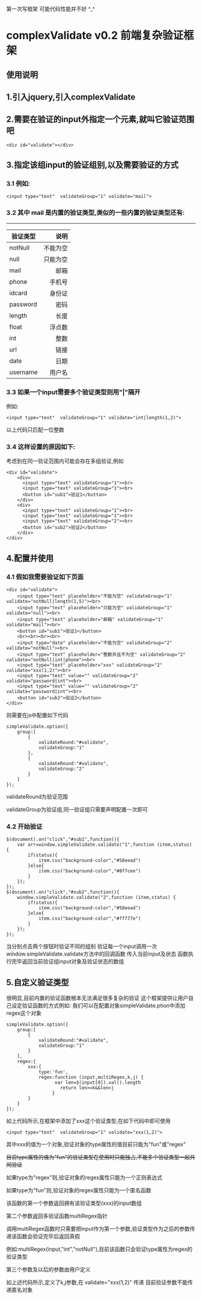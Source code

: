 第一次写框架 可能代码性能并不好 ^_^

# complexValidate v0.2 前端复杂验证框架

## 使用说明

## 1.引入jquery,引入complexValidate

## 2.需要在验证的input外指定一个元素,就叫它验证范围吧
```
<div id="validate"></div>
```
## 3.指定该组input的验证组别,以及需要验证的方式
### 3.1 例如:

```
<input type="text"  validateGroup="1" validate="mail">
```
### 3.2 其中 mail 是内置的验证类型,类似的一些内置的验证类型还有:
******
|    验证类型   |   说明   |
| --------     | -----:   |
| notNull      |不能为空  | 
| null         |只能为空  |
| mail         |邮箱      |
| phone        |手机号    |
| idcard       |身份证    |
| password     |密码      |
| length       |长度      |
| float        |浮点数   |
| int          |整数      |
| url          |链接      |
| date         |日期      |
| username     |用户名    |

### 3.3 如果一个input需要多个验证类型则用"|"隔开
例如:
```
<input type="text"  validateGroup="1" validate="int|length(1,2)">
```
以上代码只匹配一位整数


### 3.4 这样设置的原因如下:
考虑到在同一验证范围内可能会存在多组验证,例如
```
<div id="validate">
    <div>
      <input type="text" validateGroup="1"><br>
      <input type="text" validateGroup="1"><br>
      <button id="sub1">验证1</button>
    </div>
    <div>
      <input type="text" validateGroup="1"><br>
      <input type="text" validateGroup="1"><br>
      <input type="text" validateGroup="2"><br>
      <button id="sub2">验证2</button>
    </div>
</div>
```

## 4.配置并使用
### 4.1 假如我需要验证如下页面
```
<div id="validate">
    <input type="text" placeholder="不能为空" validateGroup="1" validate="notNull|length(1,5)"><br>
    <input type="text" placeholder="只能为空" validateGroup="1" validate="null"><br>
    <input type="text" placeholder="邮箱" validateGroup="1" validate="mail"><br>
    <button id="sub1">验证1</button>
    <br><br><br><br>
    <input type="date" placeholder="不能为空" validateGroup="2" validate="notNull"><br>
    <input type="text" placeholder="整数并且不为空" validateGroup="2" validate="notNull|int|phone"><br>
    <input type="text" placeholder="xxx" validateGroup="2" validate="xxx(1,2)"><br>
    <input type="text" value="" validateGroup="2" validate="password|int"><br>
    <input type="text" value="" validateGroup="2" validate="password|int"><br>
    <button id="sub2">验证2</button>
</div>
```
则需要在js中配置如下代码
```
simpleValidate.option({
    group:[
        {
            validateRound:"#validate",
            validateGroup:"1"
        },
        {
            validateRound:"#validate",
            validateGroup:"2"
        }
    ]
});
```
validateRound为验证范围

validateGroup为验证组,同一验证组只需要声明配置一次即可

### 4.2 开始验证
```
$(document).on("click","#sub1",function(){
    var arr=window.simpleValidate.validate("1",function (item,status) {
        if(status){
            item.css("background-color","#58eead")
        }else{
            item.css("background-color","#8f7cee")
        }
    });
});
$(document).on("click","#sub2",function(){
    window.simpleValidate.validate("2",function (item,status) {
        if(status){
            item.css("background-color","#58eead")
        }else{
            item.css("background-color","#ff777e")
        }
    });
});
```
当分别点击两个按钮时验证不同的组别
验证每一个input调用一次window.simpleValidate.validate方法中的回调函数
传入当前input及状态
函数执行完毕返回当前验证组input对象及验证状态的数组

## 5.自定义验证类型
很明显,目前内置的验证函数根本无法满足很多复杂的验证
这个框架提供让用户自己设定验证函数的方式例如:
我们可以在配置对象simpleValidate.ption中添加regex这个对象
```
simpleValidate.option({
    group:[
        {
            validateRound:"#validate",
            validateGroup:"1"
        }
    ],
    regex:{
        xxx:{
            type:'fun',
            regex:function (input,multiRegex,k,j) {
                  var len=$(input[0]).val().length
                    return len>=k&&len<j
                 }
        }
    }
});
```
如上代码所示,在框架中添加了xxx这个验证类型,在如下代码中即可使用
```
<input type="text"  validateGroup="1" validate="xxx(1,2)">
```
其中xxx的值为一个对象,验证对象的type属性的值目前只能为"fun"或"regex"

~~目前type属性的值为"fun"的验证类型在使用时只能独占,不能多个验证类型一起共同验证~~

如果type为"regex"则,验证对象的regex属性只能为一个正则表达式

如果type为"fun"则,验证对象的regex属性只能为一个匿名函数

该函数的第一个参数返回拥有该验证类型(xxx)的input数组

第二个参数返回多验证函数multiRegex指针

调用multiRegex函数时只需要把input作为第一个参数,验证类型作为之后的参数传递该函数会验证完毕后返回真假

例如:multiRegex(input,"int","notNull"),目前该函数只会验证type属性为regex的验证类型

第三个参数及以后的参数由用户定义

如上述代码所示,定义了k,j参数,在 validate="xxx(1,2)" 传递
目前验证参数不能传递匿名对象











